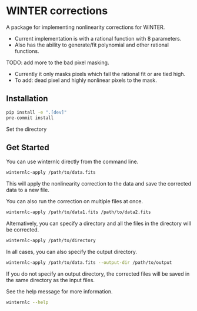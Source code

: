 # WINTER corrections

A package for implementing nonlinearity corrections for WINTER.
- Current implementation is with a rational function with 8 parameters.
- Also has the ability to generate/fit polynomial and other rational functions.

TODO: add more to the bad pixel masking. 
- Currently it only masks pixels which fail the rational fit or are tied high.
- To add: dead pixel and highly nonlinear pixels to the mask.

## Installation

```bash
pip install -e ".[dev]"
pre-commit install
```

Set the directory 

## Get Started

You can use winternlc directly from the command line. 

```bash
winternlc-apply /path/to/data.fits
```

This will apply the nonlinearity correction to the data and save the corrected data to a new file.

You can also run the correction on multiple files at once.

```bash
winternlc-apply /path/to/data1.fits /path/to/data2.fits
```

Alternatively, you can specify a directory and all the files in the directory will be corrected.

```bash
winternlc-apply /path/to/directory
```

In all cases, you can also specify the output directory.

```bash
winternlc-apply /path/to/data.fits --output-dir /path/to/output
```

If you do not specify an output directory, the corrected files will be saved in the same directory as the input files.

See the help message for more information.

```bash
winternlc --help
```

